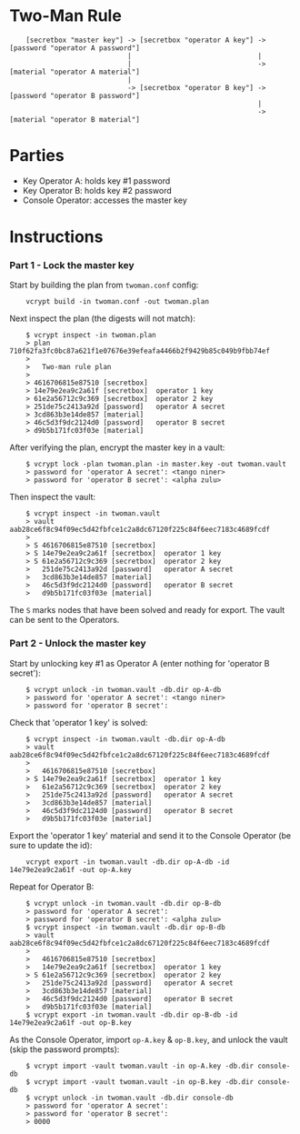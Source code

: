 # Two-Man Rule

        [secretbox "master key"] -> [secretbox "operator A key"] -> [password "operator A password"]
                                 |                               |
                                 |                               -> [material "operator A material"]
                                 |
                                 -> [secretbox "operator B key"] -> [password "operator B password"]
                                                                 |
                                                                 -> [material "operator B material"]

# Parties

* Key Operator A: holds key #1 password
* Key Operator B: holds key #2 password
* Console Operator: accesses the master key

# Instructions

### Part 1 - Lock the master key

Start by building the plan from `twoman.conf` config:

        vcrypt build -in twoman.conf -out twoman.plan

Next inspect the plan (the digests will not match):

        $ vcrypt inspect -in twoman.plan
        > plan 710f62fa3fc0bc87a621f1e07676e39efeafa4466b2f9429b85c049b9fbb74ef
        >
        >   Two-man rule plan
        >
        > 4616706815e87510 [secretbox]
        > 14e79e2ea9c2a61f [secretbox]  operator 1 key
        > 61e2a56712c9c369 [secretbox]  operator 2 key
        > 251de75c2413a92d [password]   operator A secret
        > 3cd863b3e14de857 [material]
        > 46c5d3f9dc2124d0 [password]   operator B secret
        > d9b5b171fc03f03e [material]

After verifying the plan, encrypt the master key in a vault:

        $ vcrypt lock -plan twoman.plan -in master.key -out twoman.vault
        > password for 'operator A secret': <tango niner>
        > password for 'operator B secret': <alpha zulu>

Then inspect the vault:

        $ vcrypt inspect -in twoman.vault
        > vault aab28ce6f8c94f09ec5d42fbfce1c2a8dc67120f225c84f6eec7183c4689fcdf
        >
        > S 4616706815e87510 [secretbox]
        > S 14e79e2ea9c2a61f [secretbox]  operator 1 key
        > S 61e2a56712c9c369 [secretbox]  operator 2 key
        >   251de75c2413a92d [password]   operator A secret
        >   3cd863b3e14de857 [material]
        >   46c5d3f9dc2124d0 [password]   operator B secret
        >   d9b5b171fc03f03e [material]

The `S` marks nodes that have been solved and ready for export. The vault can
be sent to the Operators.

### Part 2 - Unlock the master key

Start by unlocking key #1 as Operator A (enter nothing for 'operator B secret'):

        $ vcrypt unlock -in twoman.vault -db.dir op-A-db
        > password for 'operator A secret': <tango niner>
        > password for 'operator B secret':

Check that 'operator 1 key' is solved:

        $ vcrypt inspect -in twoman.vault -db.dir op-A-db
        > vault aab28ce6f8c94f09ec5d42fbfce1c2a8dc67120f225c84f6eec7183c4689fcdf
        >
        >   4616706815e87510 [secretbox]
        > S 14e79e2ea9c2a61f [secretbox]  operator 1 key
        >   61e2a56712c9c369 [secretbox]  operator 2 key
        >   251de75c2413a92d [password]   operator A secret
        >   3cd863b3e14de857 [material]
        >   46c5d3f9dc2124d0 [password]   operator B secret
        >   d9b5b171fc03f03e [material]

Export the 'operator 1 key' material and send it to the Console Operator (be
sure to update the id):

        vcrypt export -in twoman.vault -db.dir op-A-db -id 14e79e2ea9c2a61f -out op-A.key

Repeat for Operator B:

        $ vcrypt unlock -in twoman.vault -db.dir op-B-db
        > password for 'operator A secret':
        > password for 'operator B secret': <alpha zulu>
        $ vcrypt inspect -in twoman.vault -db.dir op-B-db
        > vault aab28ce6f8c94f09ec5d42fbfce1c2a8dc67120f225c84f6eec7183c4689fcdf
        >
        >   4616706815e87510 [secretbox]
        >   14e79e2ea9c2a61f [secretbox]  operator 1 key
        > S 61e2a56712c9c369 [secretbox]  operator 2 key
        >   251de75c2413a92d [password]   operator A secret
        >   3cd863b3e14de857 [material]
        >   46c5d3f9dc2124d0 [password]   operator B secret
        >   d9b5b171fc03f03e [material]
        $ vcrypt export -in twoman.vault -db.dir op-B-db -id 14e79e2ea9c2a61f -out op-B.key

As the Console Operator, import `op-A.key` & `op-B.key`, and unlock the vault
(skip the password prompts):

        $ vcrypt import -vault twoman.vault -in op-A.key -db.dir console-db
        $ vcrypt import -vault twoman.vault -in op-B.key -db.dir console-db
        $ vcrypt unlock -in twoman.vault -db.dir console-db
        > password for 'operator A secret':
        > password for 'operator B secret':
        > 0000
